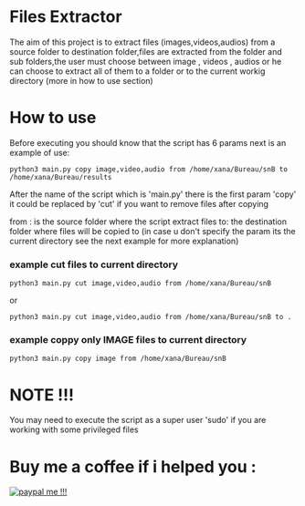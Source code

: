 # Files Extractor
The aim of this project is to extract files (images,videos,audios) from a source folder to destination folder,files are extracted from the folder and sub folders,the user must choose between image , videos , audios or he can choose to extract all of them to a folder or to the current workig directory (more in how to use section) 

# How to use

Before executing you should know that the script has 6 params next is an example of use:

```
python3 main.py copy image,video,audio from /home/xana/Bureau/snB to /home/xana/Bureau/results 

```
After the name of the script which is 'main.py' there is the first param 'copy' it could be replaced by 'cut' if you want to remove files after copying

from : is the source folder where the script extract files
to:  the destination folder where files will be copied to (in case u don't specify the param its the current directory see the next example for more explanation)

### example cut files to current directory
```
python3 main.py cut image,video,audio from /home/xana/Bureau/snB 

```

or

```
python3 main.py cut image,video,audio from /home/xana/Bureau/snB to .

```

### example coppy only IMAGE files to current directory
```
python3 main.py copy image from /home/xana/Bureau/snB 

```

# NOTE !!! 
 You may need to execute the script as a super user 'sudo' if you are working with some privileged files 

 # Buy me a coffee if i helped you :
 [![paypal me !!!](http://assabbane.com/paypal/qr.jpg)](http://assabbane.com/paypal/)
